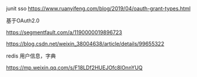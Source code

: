 junit
sso
https://www.ruanyifeng.com/blog/2019/04/oauth-grant-types.html

基于OAuth2.0

https://segmentfault.com/a/1190000019896723

https://blog.csdn.net/weixin_38004638/article/details/99655322

redis 用户信息，字典


https://mp.weixin.qq.com/s/F18LDf2HUEJOfc8lOnnYUQ